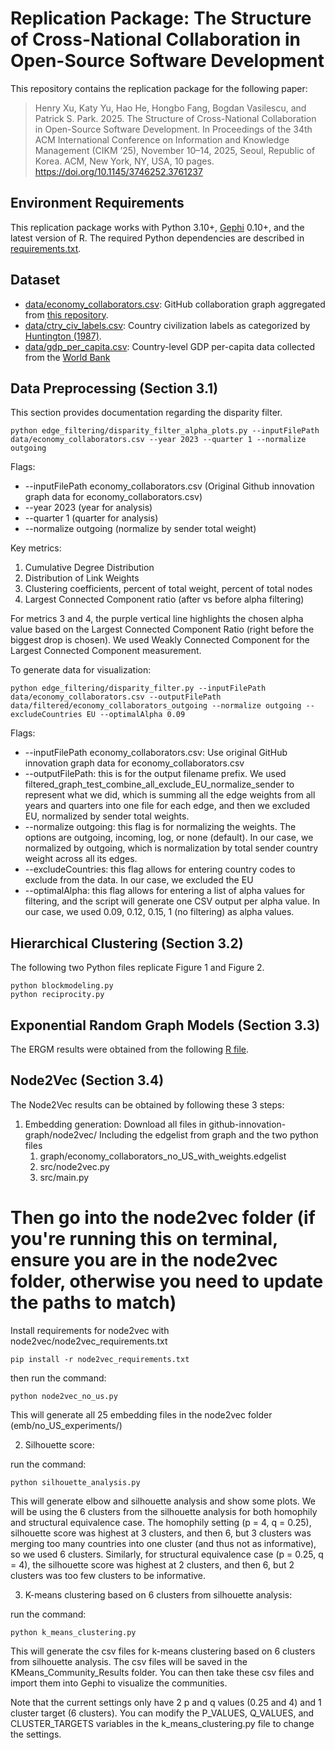 # Replication Package: The Structure of Cross-National Collaboration in Open-Source Software Development

This repository contains the replication package for the following paper:

> Henry Xu, Katy Yu, Hao He, Hongbo Fang, Bogdan Vasilescu, and Patrick S. Park. 2025. The Structure of Cross-National Collaboration in Open-Source Software Development. In Proceedings of the 34th ACM International Conference on Information and Knowledge Management (CIKM ’25), November 10–14, 2025, Seoul, Republic of Korea. ACM, New York, NY, USA, 10 pages. https://doi.org/10.1145/3746252.3761237

## Environment Requirements

This replication package works with Python 3.10+, [Gephi](https://gephi.org/) 0.10+, and the latest version of R. The required Python dependencies are described in [requirements.txt](requirements.txt).

## Dataset 

* [data/economy_collaborators.csv](data/economy_collaborators.csv): GitHub collaboration graph aggregated from [this repository](https://github.com/github/innovationgraph).
* [data/ctry_civ_labels.csv](data/ctry_civ_labels.csv): Country civilization labels as categorized by [Huntington (1987)](http://www.jstor.org/stable/20045621).
* [data/gdp_per_capita.csv](data/gdp_per_capita.csv): Country-level GDP per-capita data collected from the [World Bank](https://data.worldbank.org/indicator/NY.GDP.PCAP.CD)

## Data Preprocessing (Section 3.1)

This section provides documentation regarding the disparity filter.

```shell
python edge_filtering/disparity_filter_alpha_plots.py --inputFilePath data/economy_collaborators.csv --year 2023 --quarter 1 --normalize outgoing
```

Flags:

* --inputFilePath economy_collaborators.csv (Original Github innovation graph data for economy_collaborators.csv)
* --year 2023 (year for analysis)
* --quarter 1 (quarter for analysis)
* --normalize outgoing (normalize by sender total weight)

Key metrics:

1. Cumulative Degree Distribution
2. Distribution of Link Weights
3. Clustering coefficients, percent of total weight, percent of total nodes
4. Largest Connected Component ratio (after vs before alpha filtering)

For metrics 3 and 4, the purple vertical line highlights the chosen alpha value based on the Largest Connected Component Ratio (right before the biggest drop is chosen). We used Weakly Connected Component for the Largest Connected Component measurement.

To generate data for visualization:

```shell
python edge_filtering/disparity_filter.py --inputFilePath data/economy_collaborators.csv --outputFilePath data/filtered/economy_collaborators_outgoing --normalize outgoing --excludeCountries EU --optimalAlpha 0.09
```

Flags:

* --inputFilePath economy_collaborators.csv: Use original GitHub innovation graph data for economy_collaborators.csv 
* --outputFilePath: this is for the output filename prefix. We used filtered_graph_test_combine_all_exclude_EU_normalize_sender to represent what we did, which is summing all the edge weights from all years and quarters into one file for each edge, and then we excluded EU, normalized by sender total weights. 
* --normalize outgoing: this flag is for normalizing the weights. The options are outgoing, incoming, log, or none (default). In our case, we normalized by outgoing, which is normalization by total sender country weight across all its edges.
* --excludeCountries: this flag allows for entering country codes to exclude from the data. In our case, we excluded the EU
* --optimalAlpha: this flag allows for entering a list of alpha values for filtering, and the script will generate one CSV output per alpha value. In our case, we used  0.09, 0.12, 0.15, 1 (no filtering) as alpha values.

## Hierarchical Clustering (Section 3.2)

The following two Python files replicate Figure 1 and Figure 2.

```shell
python blockmodeling.py
python reciprocity.py
```

## Exponential Random Graph Models (Section 3.3)

The ERGM results were obtained from the following [R file](network_analysis/github_civilization.R). 

## Node2Vec (Section 3.4)

The Node2Vec results can be obtained by following these 3 steps:
1. Embedding generation:
Download all files in github-innovation-graph/node2vec/
    Including the edgelist from graph and the two python files     
    1. graph/economy_collaborators_no_US_with_weights.edgelist
    2. src/node2vec.py
    3. src/main.py

# Then go into the node2vec folder (if you're running this on terminal, ensure you are in the node2vec folder, otherwise you need to update the paths to match)
Install requirements for node2vec with node2vec/node2vec_requirements.txt

```shell
pip install -r node2vec_requirements.txt
```

then run the command: 
```shell
python node2vec_no_us.py
```
This will generate all 25 embedding files in the node2vec folder (emb/no_US_experiments/)
    
2. Silhouette score:

run the command: 
```shell
python silhouette_analysis.py
```
This will generate elbow and silhouette analysis and show some plots. We will be using the 6 clusters from the silhouette analysis for both homophily and structural equivalence case. The homophily setting (p = 4, q = 0.25), silhouette score was highest at 3 clusters, and then 6, but 3 clusters was merging too many countries into one cluster (and thus not as informative), so we used 6 clusters. Similarly, for structural equivalence case (p = 0.25, q = 4), the silhouette score was highest at 2 clusters, and then 6, but 2 clusters was too few clusters to be informative.  

3. K-means clustering based on 6 clusters from silhouette analysis: 

run the command: 
```shell
python k_means_clustering.py
```

This will generate the csv files for k-means clustering based on 6 clusters from silhouette analysis. The csv files will be saved in the KMeans_Community_Results folder. You can then take these csv files and import them into Gephi to visualize the communities. 

Note that the current settings only have 2 p and q values (0.25 and 4) and 1 cluster target (6 clusters). You can modify the P_VALUES, Q_VALUES, and CLUSTER_TARGETS variables in the k_means_clustering.py file to change the settings.